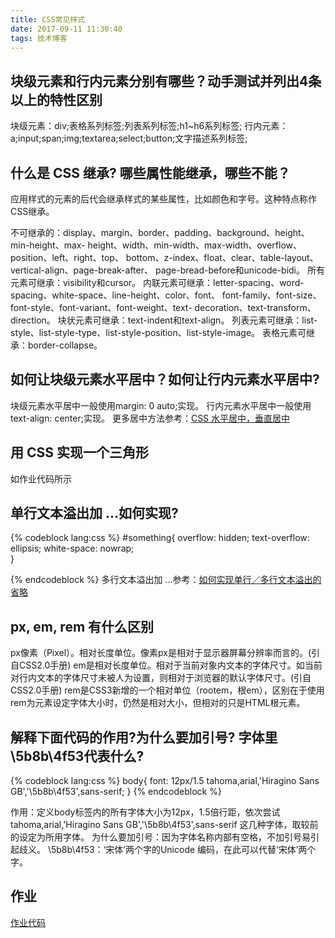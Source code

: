 ```yaml
---
title: CSS常见样式
date: 2017-09-11 11:30:40
tags: 技术博客
---
```

## 块级元素和行内元素分别有哪些？动手测试并列出4条以上的特性区别

块级元素：div;表格系列标签;列表系列标签;h1~h6系列标签;
行内元素：a;input;span;img;textarea;select;button;文字描述系列标签;

## 什么是 CSS 继承? 哪些属性能继承，哪些不能？

应用样式的元素的后代会继承样式的某些属性，比如颜色和字号。这种特点称作CSS继承。

不可继承的：display、margin、border、padding、background、height、min-height、max- height、width、min-width、max-width、overflow、position、left、right、top、 bottom、z-index、float、clear、table-layout、vertical-align、page-break-after、 page-bread-before和unicode-bidi。
所有元素可继承：visibility和cursor。
内联元素可继承：letter-spacing、word-spacing、white-space、line-height、color、font、 font-family、font-size、font-style、font-variant、font-weight、text- decoration、text-transform、direction。
块状元素可继承：text-indent和text-align。
列表元素可继承：list-style、list-style-type、list-style-position、list-style-image。
表格元素可继承：border-collapse。

## 如何让块级元素水平居中？如何让行内元素水平居中?

块级元素水平居中一般使用margin: 0 auto;实现。
行内元素水平居中一般使用text-align: center;实现。
更多居中方法参考：[CSS 水平居中，垂直居中](http://www.cnblogs.com/csdttnk/archive/2013/01/06/2848407.html)

## 用 CSS 实现一个三角形

如作业代码所示

## 单行文本溢出加 ...如何实现?

{% codeblock lang:css %}
#something{
	overflow: hidden;
	text-overflow: ellipsis;
	white-space: nowrap;	
}

{% endcodeblock %}
多行文本溢出加 ...参考：[如何实现单行／多行文本溢出的省略](http://www.cnblogs.com/penghuwan/p/6682303.html)

## px, em, rem 有什么区别

px像素（Pixel）。相对长度单位。像素px是相对于显示器屏幕分辨率而言的。(引自CSS2.0手册)
em是相对长度单位。相对于当前对象内文本的字体尺寸。如当前对行内文本的字体尺寸未被人为设置，则相对于浏览器的默认字体尺寸。(引自CSS2.0手册)
rem是CSS3新增的一个相对单位（rootem，根em），区别在于使用rem为元素设定字体大小时，仍然是相对大小，但相对的只是HTML根元素。

## 解释下面代码的作用?为什么要加引号? 字体里\5b8b\4f53代表什么?

{% codeblock lang:css %}
body{
  font: 12px/1.5 tahoma,arial,'Hiragino Sans GB','\5b8b\4f53',sans-serif;
}
{% endcodeblock %}

作用：定义body标签内的所有字体大小为12px，1.5倍行距，依次尝试tahoma,arial,'Hiragino Sans GB','\5b8b\4f53',sans-serif 这几种字体，取较前的设定为所用字体。
为什么要加引号：因为字体名称内部有空格，不加引号易引起歧义。
\5b8b\4f53：‘宋体’两个字的Unicode 编码，在此可以代替‘宋体’两个字。

## 作业
[作业代码](https://github.com/Zainking/demos)
 
